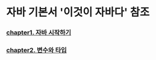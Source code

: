 # 자바 기본서 '이것이 자바다' 참조

### [chapter1. 자바 시작하기](https://github.com/joyuna/java-study/tree/main/ch1_%EC%9E%90%EB%B0%94%EC%8B%9C%EC%9E%91%ED%95%98%EA%B8%B0)
### [chapter2. 변수와 타입](https://github.com/joyuna/java-study/tree/main/ch2_%EB%B3%80%EC%88%98%EC%99%80%ED%83%80%EC%9E%85)